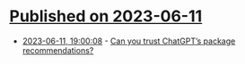 # [Published on 2023-06-11](index.md)

* [2023-06-11, 19:00:08](https://lobste.rs/s/9ukhzm/can_you_trust_chatgpt_s_package) - [Can you trust ChatGPT’s package recommendations?](https://vulcan.io/blog/ai-hallucinations-package-risk)
